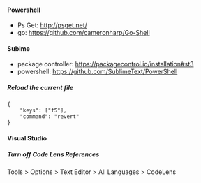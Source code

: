 #### Powershell

* Ps Get: http://psget.net/
* go: https://github.com/cameronharp/Go-Shell

#### Subime

* package controller: https://packagecontrol.io/installation#st3
* powershell: https://github.com/SublimeText/PowerShell

##### Reload the current file
```
{
    "keys": ["f5"],
    "command": "revert"
}
```

#### Visual Studio

##### Turn off Code Lens References

Tools > Options > Text Editor > All Languages > CodeLens
